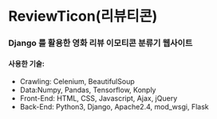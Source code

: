# ReviewTicon(리뷰티콘)
### Django 를 활용한 영화 리뷰 이모티콘 분류기 웹사이트

#### 사용한 기술:
- Crawling: Celenium, BeautifulSoup
- Data:Numpy, Pandas, Tensorflow, Konply
- Front-End: HTML, CSS, Javascript, Ajax, jQuery
- Back-End: Python3, Django, Apache2.4, mod_wsgi, Flask
